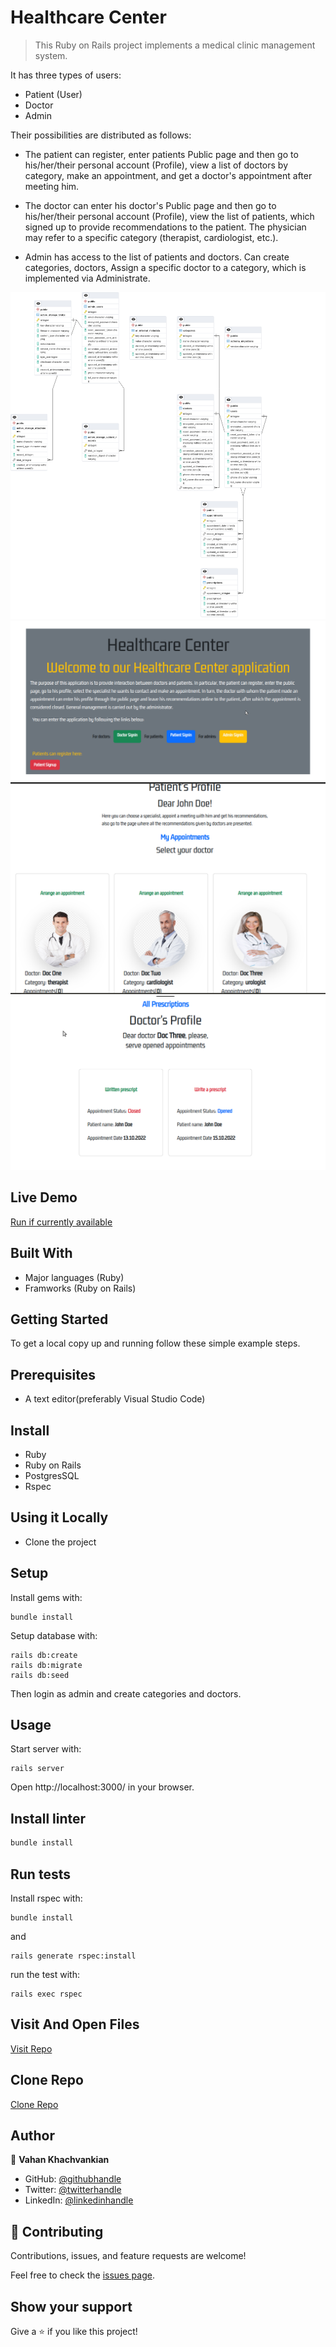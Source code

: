# Healthcare Center

> This Ruby on Rails project implements a medical clinic management system.

It has three types of users: 

- Patient (User)
- Doctor
- Admin

Their possibilities are distributed as follows:

- The patient can register, enter patients Public page and then go to his/her/their personal account (Profile), view a list of doctors by category, make an appointment, and get a doctor's appointment after meeting him.

- The doctor can enter his doctor's Public page and then go to his/her/their personal account (Profile), view the list of patients, which signed up to provide recommendations to the patient. The physician may refer to a specific category (therapist, cardiologist, etc.).

- Admin has access to the list of patients and doctors. Can create categories, doctors, Assign a specific doctor to a category, which is implemented via Administrate.

![screenshot](./app_screenshot1.png)
![screenshot](./app_screenshot4.png)
![screenshot](./app_screenshot2.png)
![screenshot](./app_screenshot3.png)

## Live Demo

[Run if currently available](healthcare-center-production.up.railway.app/)

## Built With

- Major languages (Ruby)
- Framworks (Ruby on Rails)

## Getting Started

To get a local copy up and running follow these simple example steps.

## Prerequisites

- A text editor(preferably Visual Studio Code)

## Install

- Ruby
- Ruby on Rails
- PostgresSQL
- Rspec

## Using it Locally

- Clone the project

## Setup

Install gems with:

```
bundle install
```
Setup database with:

```
rails db:create
rails db:migrate
rails db:seed
```
Then login as admin and create categories and doctors.

## Usage

Start server with:

```
rails server
```
Open http://localhost:3000/ in your browser.

## Install linter

```bash
bundle install
```
## Run tests

Install rspec with:

```
bundle install
```
and
```
rails generate rspec:install
```
run the test with:
```
rails exec rspec
```
## Visit And Open Files

[Visit Repo](https://github.com/Gegardus/healthcare-center)

## Clone Repo

[Clone Repo](https://github.com/Gegardus/healthcare-center.git)

## Author

👤 **Vahan Khachvankian**

- GitHub: [@githubhandle](https://github.com/Gegardus)
- Twitter: [@twitterhandle](https://twitter.com/Gegardus)
- LinkedIn: [@linkedinhandle](https://www.linkedin.com/in/vahan-khachvankian)

## 🤝 Contributing

Contributions, issues, and feature requests are welcome!

Feel free to check the [issues page](https://github.com/Gegardus/healthcare-center/issues).

## Show your support

Give a ⭐️ if you like this project!
